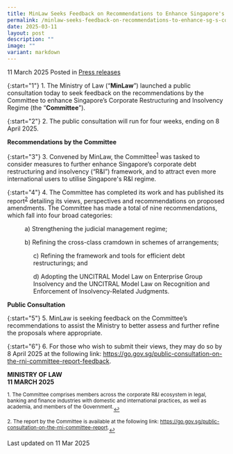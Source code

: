 ```yaml
---
title: MinLaw Seeks Feedback on Recommendations to Enhance Singapore's Corporate Restructuring & Insolvency Regime
permalink: /minlaw-seeks-feedback-on-recommendations-to-enhance-sg-s-corporate-r-i-regime/
date: 2025-03-11
layout: post
description: ""
image: ""
variant: markdown
---
```

11 March 2025 Posted in [Press releases](/news/press-releases)

{:start="1"}
1.&nbsp;The Ministry of Law (“<b>MinLaw</b>”) launched a public consultation today to seek feedback on the recommendations by the Committee to enhance Singapore’s Corporate Restructuring and Insolvency Regime (the “<b>Committee</b>”).
 
{:start="2"}
2.&nbsp;The public consultation will run for four weeks, ending on 8 April 2025.

**Recommendations by the Committee**

{:start="3"}
3.&nbsp;Convened by MinLaw, the Committee<sup><a href="#fn1" id="ref1">1</a></sup> was tasked to consider measures to further enhance Singapore’s corporate debt restructuring and insolvency (“R&amp;I”) framework, and to attract even more international users to utilise Singapore's R&amp;I regime.

{:start="4"}
4.&nbsp;The Committee has completed its work and has published its report<sup><a href="#fn2" id="ref2">2</a></sup> detailing its views, perspectives and recommendations on proposed amendments. The Committee has made a total of nine recommendations, which fall into four broad categories:

<p style="margin-left: 40px">a) Strengthening the judicial management regime;</p>

<p style="margin-left: 40px">b) Refining the cross-class cramdown in schemes of arrangements;</p>

<p style="margin-left: 60px">c) Refining the framework and tools for efficient debt restructurings; and</p>

<p style="margin-left: 60px">d) Adopting the UNCITRAL Model Law on Enterprise Group Insolvency and the UNCITRAL Model Law on Recognition and Enforcement of Insolvency-Related Judgments.</p>

**Public Consultation**

{:start="5"}
5.&nbsp;MinLaw is seeking feedback on the Committee’s recommendations to assist the Ministry to better assess and further refine the proposals where appropriate.

{:start="6"}
6.&nbsp;For those who wish to submit their views, they may do so by 8 April 2025 at the following link: <a href="https://go.gov.sg/public-consultation-on-the-rni-committee-report-feedback">https://go.gov.sg/public-consultation-on-the-rni-committee-report-feedback</a>.

**MINISTRY OF LAW**
<br>**11 MARCH 2025**

<p></p><p><sup id="fn1">1.&nbsp;The Committee comprises members across the corporate R&amp;I ecosystem in legal, banking and finance industries with domestic and international practices, as well as academia, and members of the Government.</sup><a href="#ref1" title="Jump back to footnote 1 in the text." style="font-size: 12px">↩</a></p>
<p></p><p><sup id="fn2">2.&nbsp;The report by the Committee is available at the following link: <a href="https://go.gov.sg/public-consultation-on-the-rni-committee-report">https://go.gov.sg/public-consultation-on-the-rni-committee-report</a>.</sup><a href="#ref2" title="Jump back to footnote 2 in the text." style="font-size: 12px">↩</a></p>

<p class="right-side-updated">Last updated on 11 Mar 2025</p>
